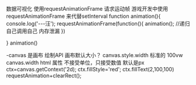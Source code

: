 数据可视化
使用requestAnimationFrame 请求运动帧
游戏开发中使用requestAnimationFrame 来代替setInterval
function animation(){
    console.log('---汪');
    requestAnimationFrame(function(){
        animation(); //递归 自己调用自己 内存泄漏
    })

}
animation()

-canvas 是画布
绘制API 画布默认大小？
canvas.style.width 标准的 100vw 
canvas.width html 属性 不接受单位，只接受数值 默认是px 
ctx=canvas.getContext('2d);
ctx.fillStyle='red';
ctx.fillText(2,100,100)
requestAnimation+clearRect();